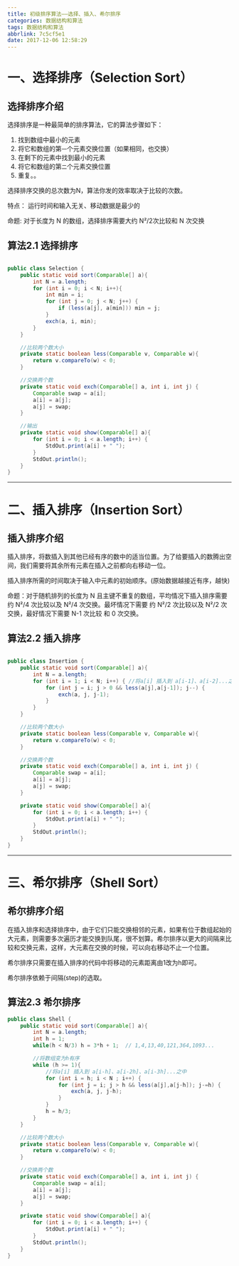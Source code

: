 ```yaml
---
title: 初级排序算法——选择、插入、希尔排序
categories: 数据结构和算法
tags: 数据结构和算法
abbrlink: 7c5cf5e1
date: 2017-12-06 12:58:29
---
```


# 一、选择排序（Selection Sort）

## 选择排序介绍

选择排序是一种最简单的排序算法，它的算法步骤如下：
1. 找到数组中最小的元素
2. 将它和数组的第`一`个元素交换位置（如果相同，也交换）
3. 在剩下的元素中找到最小的元素
4. 将它和数组的第`二`个元素交换位置
5. 重复。。

选择排序交换的总次数为N，算法你发的效率取决于比较的次数。

特点： 运行时间和输入无关、移动数据是最少的

命题: 对于长度为 N 的数组，选择排序需要大约 N²/2次比较和 N 次交换

<!-- more -->

## 算法2.1 选择排序

```java

public class Selection {
    public static void sort(Comparable[] a){
        int N = a.length;
        for (int i = 0; i < N; i++){
            int min = i;
            for (int j = 0; j < N; j++) {
                if (less(a[j], a[min])) min = j;
            }
            exch(a, i, min);
        }
    }

    //比较两个数大小
    private static boolean less(Comparable v, Comparable w){
        return v.compareTo(w) < 0;
    }

    //交换两个数
    private static void exch(Comparable[] a, int i, int j) {
        Comparable swap = a[i];
        a[i] = a[j];
        a[j] = swap;
    }

    //输出
    private static void show(Comparable[] a){
        for (int i = 0; i < a.length; i++) {
            StdOut.print(a[i] + " ");
        }
        StdOut.println();
    }
}


```


---


# 二、插入排序（Insertion Sort）

## 插入排序介绍

插入排序，将数插入到其他已经有序的数中的适当位置。为了给要插入的数腾出空间，我们需要将其余所有元素在插入之前都向右移动一位。

插入排序所需的时间取决于输入中元素的初始顺序。(原始数据越接近有序，越快)

命题：对于随机排列的长度为 N 且主键不重复的数组，平均情况下插入排序需要约 N²/4 次比较以及 N²/4 次交换。最坏情况下需要 约 N²/2 次比较以及 N²/2 次交换，最好情况下需要 N-1 次比较 和 0 次交换。

## 算法2.2 插入排序

```java

public class Insertion {
    public static void sort(Comparable[] a){
        int N = a.length;
        for (int i = 1; i < N; i++) { //将a[i] 插入到 a[i-1]、a[i-2]...之中
            for (int j = i; j > 0 && less(a[j],a[j-1]); j--) {
                exch(a, j, j-1);
            }
        }
    }

    //比较两个数大小
    private static boolean less(Comparable v, Comparable w){
        return v.compareTo(w) < 0;
    }

    //交换两个数
    private static void exch(Comparable[] a, int i, int j) {
        Comparable swap = a[i];
        a[i] = a[j];
        a[j] = swap;
    }

    private static void show(Comparable[] a){
        for (int i = 0; i < a.length; i++) {
            StdOut.print(a[i] + " ");
        }
        StdOut.println();
    }
}


```

 ---

# 三、希尔排序（Shell Sort）

## 希尔排序介绍

在插入排序和选择排序中，由于它们只能交换相邻的元素，如果有位于数组起始的大元素，则需要多次遍历才能交换到队尾，很不划算。希尔排序以更大的间隔来比较和交换元素，这样，大元素在交换的时候，可以向右移动不止一个位置。

希尔排序只需要在插入排序的代码中将移动的元素距离由1改为h即可。

希尔排序依赖于间隔(step)的选取。


## 算法2.3 希尔排序


```java
public class Shell {
    public static void sort(Comparable[] a){
        int N = a.length;
        int h = 1;
        while(h < N/3) h = 3*h + 1;  // 1,4,13,40,121,364,1093...

        //将数组变为h有序
        while (h >= 1){
            //将a[i] 插入到 a[i-h]、a[i-2h]、a[i-3h]...之中
            for (int i = h; i < N ; i++) {
                for (int j = i; j > h && less(a[j],a[j-h]); j-=h) {
                    exch(a, j, j-h);
                }
            }
            h = h/3;
        }
    }

    //比较两个数大小
    private static boolean less(Comparable v, Comparable w){
        return v.compareTo(w) < 0;
    }

    //交换两个数
    private static void exch(Comparable[] a, int i, int j) {
        Comparable swap = a[i];
        a[i] = a[j];
        a[j] = swap;
    }

    private static void show(Comparable[] a){
        for (int i = 0; i < a.length; i++) {
            StdOut.print(a[i] + " ");
        }
        StdOut.println();
    }
}



```

